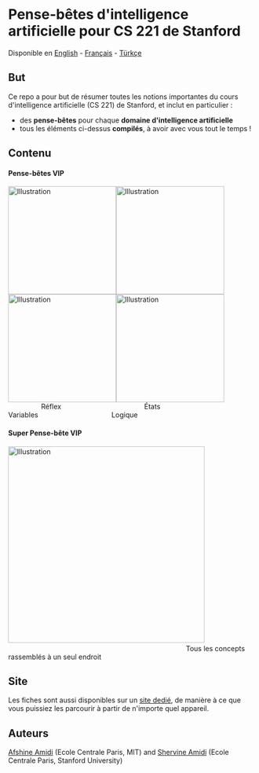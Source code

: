 # Pense-bêtes d'intelligence artificielle pour CS 221 de Stanford
Disponible en [English](https://github.com/afshinea/stanford-cs-221-artificial-intelligence/tree/master/en) - [Français](https://github.com/afshinea/stanford-cs-221-artificial-intelligence/tree/master/fr) - [Türkçe](https://github.com/afshinea/stanford-cs-221-artificial-intelligence/tree/master/tr)

## But
Ce repo a pour but de résumer toutes les notions importantes du cours d'intelligence artificielle (CS 221) de Stanford, et inclut en particulier :
- des **pense-bêtes** pour chaque **domaine d'intelligence artificielle**
- tous les éléments ci-dessus **compilés**, à avoir avec vous tout le temps !

## Contenu
#### Pense-bêtes VIP
<a href="https://github.com/afshinea/stanford-cs-221-artificial-intelligence/blob/master/fr/pense-bete-modeles-reflex.pdf"><img src="https://stanford.edu/~shervine/images/vip-cheatsheet-reflex.png?" alt="Illustration" width="220px"/></a><a href="https://github.com/afshinea/stanford-cs-221-artificial-intelligence/blob/master/fr/pense-bete-modeles-etats.pdf"><img src="https://stanford.edu/~shervine/images/vip-cheatsheet-states.png?" alt="Illustration" width="220px"/></a><a href="https://github.com/afshinea/stanford-cs-221-artificial-intelligence/blob/master/fr/pense-bete-modeles-variables.pdf"><img src="https://stanford.edu/~shervine/images/vip-cheatsheet-variables.png" alt="Illustration" width="220px"/></a><a href="https://github.com/afshinea/stanford-cs-221-artificial-intelligence/blob/master/fr/pense-bete-modeles-logiques.pdf"><img src="https://stanford.edu/~shervine/images/vip-cheatsheet-logic.png?" alt="Illustration" width="220px"/></a>
&nbsp;&nbsp;&nbsp;&nbsp;&nbsp;&nbsp;&nbsp;&nbsp;&nbsp;&nbsp;&nbsp;&nbsp;&nbsp;&nbsp;&nbsp;&nbsp; Réflex &nbsp;&nbsp;&nbsp;&nbsp;&nbsp;&nbsp;&nbsp;&nbsp;&nbsp;&nbsp;&nbsp;&nbsp;&nbsp;&nbsp;&nbsp;&nbsp;&nbsp;&nbsp;&nbsp;&nbsp;&nbsp;&nbsp;&nbsp;&nbsp;&nbsp;&nbsp;&nbsp;&nbsp;&nbsp;&nbsp;&nbsp;&nbsp;&nbsp;&nbsp;&nbsp;&nbsp;&nbsp;&nbsp;&nbsp;&nbsp;&nbsp; États &nbsp;&nbsp;&nbsp;&nbsp;&nbsp;&nbsp;&nbsp;&nbsp;&nbsp;&nbsp;&nbsp;&nbsp;&nbsp;&nbsp;&nbsp;&nbsp;&nbsp;&nbsp;&nbsp;&nbsp;&nbsp;&nbsp;&nbsp;&nbsp;&nbsp;&nbsp;&nbsp;&nbsp;&nbsp;&nbsp;&nbsp;&nbsp;&nbsp;&nbsp;&nbsp;&nbsp;&nbsp;&nbsp;&nbsp;&nbsp;&nbsp; Variables &nbsp;&nbsp;&nbsp;&nbsp;&nbsp;&nbsp;&nbsp;&nbsp;&nbsp;&nbsp;&nbsp;&nbsp;&nbsp;&nbsp;&nbsp;&nbsp;&nbsp;&nbsp;&nbsp;&nbsp;&nbsp;&nbsp;&nbsp;&nbsp;&nbsp;&nbsp;&nbsp;&nbsp;&nbsp;&nbsp;&nbsp;&nbsp;&nbsp;&nbsp;&nbsp;&nbsp; Logique


#### Super Pense-bête VIP
<a href="https://github.com/afshinea/stanford-cs-221-artificial-intelligence/blob/master/fr/super-pense-bete-intelligence-artificielle.pdf"><img src="https://stanford.edu/~shervine/images/super-vip-cheatsheet-artificial-intelligence.png?" alt="Illustration" width="400px"/></a>  &nbsp; &nbsp; &nbsp; &nbsp; &nbsp; &nbsp; &nbsp; &nbsp; &nbsp; &nbsp; &nbsp; &nbsp; &nbsp; &nbsp; &nbsp; &nbsp; &nbsp; &nbsp; &nbsp; &nbsp; &nbsp; &nbsp; &nbsp; &nbsp; &nbsp; &nbsp; &nbsp; &nbsp; &nbsp; &nbsp; &nbsp; &nbsp; &nbsp; &nbsp; &nbsp; &nbsp; &nbsp; &nbsp; &nbsp; &nbsp; &nbsp; &nbsp; &nbsp; &nbsp; &nbsp; &nbsp; &nbsp; &nbsp; &nbsp; &nbsp; &nbsp; &nbsp; &nbsp; &nbsp; &nbsp; &nbsp; &nbsp; &nbsp; &nbsp; Tous les concepts rassemblés à un seul endroit

## Site
Les fiches sont aussi disponibles sur un [site dedié](https://stanford.edu/~shervine/l/fr/teaching/cs-221), de manière à ce que vous puissiez les parcourir à partir de n'importe quel appareil.

## Auteurs
[Afshine Amidi](https://twitter.com/afshinea) (Ecole Centrale Paris, MIT) and [Shervine Amidi](https://twitter.com/shervinea) (Ecole Centrale Paris, Stanford University)
